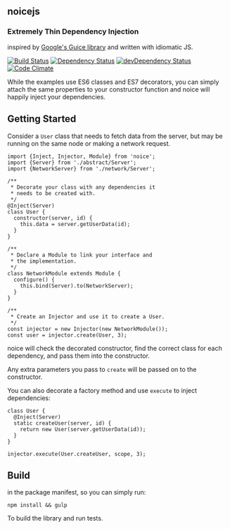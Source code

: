 ## noicejs
### Extremely Thin Dependency Injection
inspired by [Google's Guice library](https://github.com/google/guice) and written with idiomatic JS.

[![Build Status](https://travis-ci.org/ssube/noicejs.svg?branch=master)](https://travis-ci.org/ssube/noicejs)
[![Dependency Status](https://david-dm.org/ssube/noicejs.svg)](https://david-dm.org/ssube/noicejs)
[![devDependency Status](https://david-dm.org/ssube/noicejs/dev-status.svg)](https://david-dm.org/ssube/noicejs#info=devDependencies)
[![Code Climate](https://codeclimate.com/github/ssube/noicejs/badges/gpa.svg)](https://codeclimate.com/github/ssube/noicejs)

While the examples use ES6 classes and ES7 decorators, you can
simply attach the same properties to your constructor function
and noice will happily inject your dependencies.

## Getting Started
Consider a `User` class that needs to fetch data from the server,
but may be running on the same node or making a network request.

    import {Inject, Injector, Module} from 'noice';
    import {Server} from './abstract/Server';
    import {NetworkServer} from './network/Server';

    /**
     * Decorate your class with any dependencies it
     * needs to be created with.
     */
    @Inject(Server)
    class User {
      constructor(server, id) {
        this.data = server.getUserData(id);
      }
    }

    /**
     * Declare a Module to link your interface and
     * the implementation.
     */
    class NetworkModule extends Module {
      configure() {
        this.bind(Server).to(NetworkServer);
      }
    }

    /**
     * Create an Injector and use it to create a User.
     */
    const injector = new Injector(new NetworkModule());
    const user = injector.create(User, 3);

noice will check the decorated constructor, find the correct
class for each dependency, and pass them into the constructor.

Any extra parameters you pass to `create` will be passed on
to the constructor.

You can also decorate a factory method and use `execute` to
inject dependencies:

    class User {
      @Inject(Server)
      static createUser(server, id) {
        return new User(server.getUserData(id));
      }
    }

    injector.execute(User.createUser, scope, 3);

## Build
in the package manifest, so you can simply run:

    npm install && gulp

To build the library and run tests.
